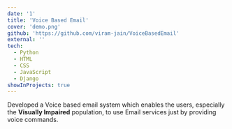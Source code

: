 ```yaml
---
date: '1'
title: 'Voice Based Email'
cover: 'demo.png'
github: 'https://github.com/viram-jain/VoiceBasedEmail'
external: ''
tech:
  - Python
  - HTML
  - CSS
  - JavaScript
  - Django
showInProjects: true
---
```


Developed a Voice based email system which enables the users, especially the **Visually Impaired** population, to use Email services just by providing voice commands.
